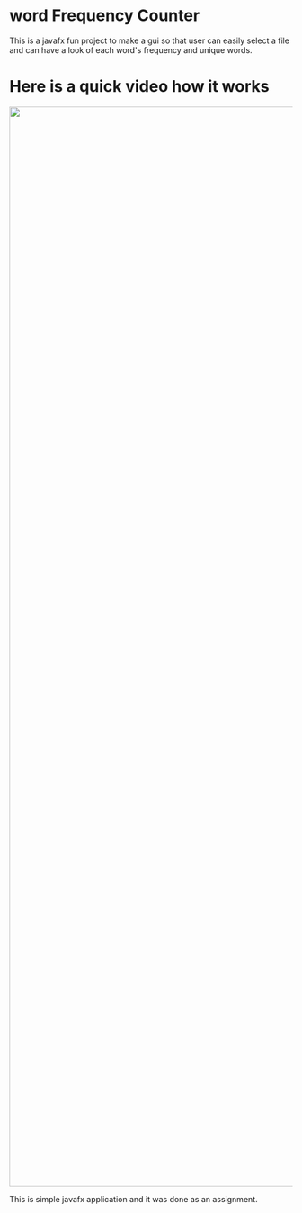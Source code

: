 # word Frequency Counter

 This is a javafx fun project to make a gui so that user can easily select a file and can have a look of each word's frequency and unique words.



<h1>Here is a quick video how it works     
</h1>
<img src="/attachments/Word-Frequency-Counter.gif?raw=true" width="1920px">

This is simple javafx application and it was done as an assignment.
